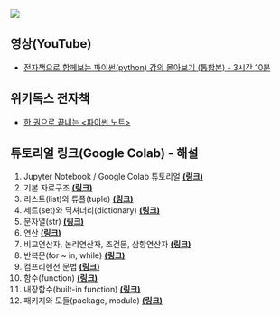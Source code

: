 ![](https://www.python.org/static/community_logos/python-logo-master-v3-TM-flattened.png)

## 영상(YouTube)
- [전자책으로 함께보는 파이썬(python) 강의 몰아보기 (통합본) - 3시간 10분](https://youtu.be/dpwTOQri42s)

## 위키독스 전자책
- [한 권으로 끝내는 <파이썬 노트>](https://wikidocs.net/book/6708)

## 튜토리얼 링크(Google Colab) - 해설

1. Jupyter Notebook / Google Colab 튜토리얼 [**(링크)**](https://colab.research.google.com/github/teddylee777/machine-learning/blob/master/00-Python/tutorial/%ED%95%B4%EC%84%A4/00-Jupyter-Notebook-튜토리얼-(해설).ipynb)
2. 기본 자료구조 [**(링크)**](https://colab.research.google.com/github/teddylee777/machine-learning/blob/master/00-Python/tutorial/%ED%95%B4%EC%84%A4/01-파이썬-자료구조-(해설).ipynb)
3. 리스트(list)와 튜플(tuple) [**(링크)**](https://colab.research.google.com/github/teddylee777/machine-learning/blob/master/00-Python/tutorial/%ED%95%B4%EC%84%A4/02-파이썬-리스트-튜플-(해설).ipynb)
4. 세트(set)와 딕셔너리(dictionary) [**(링크)**](https://colab.research.google.com/github/teddylee777/machine-learning/blob/master/00-Python/tutorial/%ED%95%B4%EC%84%A4/03-파이썬-세트-딕셔너리-(해설).ipynb)
5. 문자열(str) [**(링크)**](https://colab.research.google.com/github/teddylee777/machine-learning/blob/master/00-Python/tutorial/%ED%95%B4%EC%84%A4/04-파이썬-문자열-(해설).ipynb)
6. 연산 [**(링크)**](https://colab.research.google.com/github/teddylee777/machine-learning/blob/master/00-Python/tutorial/%ED%95%B4%EC%84%A4/05-파이썬-연산-(해설).ipynb)
7. 비교연산자, 논리연산자, 조건문, 삼항연산자 [**(링크)**](https://colab.research.google.com/github/teddylee777/machine-learning/blob/master/00-Python/tutorial/%ED%95%B4%EC%84%A4/06-파이썬-비교-논리-삼항연산자-조건문-(해설).ipynb)
8. 반복문(for ~ in, while) [**(링크)**](https://colab.research.google.com/github/teddylee777/machine-learning/blob/master/00-Python/tutorial/%ED%95%B4%EC%84%A4/07-파이썬-반복문-(해설).ipynb)
9. 컴프리헨션 문법 [**(링크)**](https://colab.research.google.com/github/teddylee777/machine-learning/blob/master/00-Python/tutorial/%ED%95%B4%EC%84%A4/08-파이썬-Comprehension-(해설).ipynb)
10. 함수(function) [**(링크)**](https://colab.research.google.com/github/teddylee777/machine-learning/blob/master/00-Python/tutorial/%ED%95%B4%EC%84%A4/09-파이썬-함수-(해설).ipynb)
11. 내장함수(built-in function) [**(링크)**](https://colab.research.google.com/github/teddylee777/machine-learning/blob/master/00-Python/tutorial/%ED%95%B4%EC%84%A4/10-파이썬-내장함수-(해설).ipynb)
12. 패키지와 모듈(package, module) [**(링크)**](https://colab.research.google.com/github/teddylee777/machine-learning/blob/master/00-Python/tutorial/%ED%95%B4%EC%84%A4/11-파이썬-패키지-모듈-(해설).ipynb)
